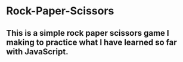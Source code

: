 # Rock-Paper-Scissors
## This is a simple rock paper scissors game I making to practice what I have learned so far with JavaScript.
